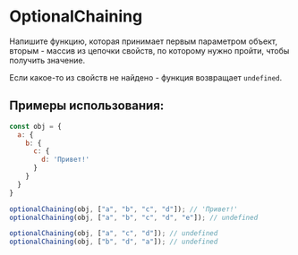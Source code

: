 # OptionalChaining

Напишите функцию, которая принимает первым параметром объект, вторым - массив из цепочки свойств, по которому нужно пройти, чтобы получить значение.

Если какое-то из свойств не найдено - функция возвращает `undefined`.

## Примеры использования:

```javascript
const obj = {
  a: {
    b: {
      c: {
        d: 'Привет!'
      }
    }
  }
}

optionalChaining(obj, ["a", "b", "c", "d"]); // 'Привет!'
optionalChaining(obj, ["a", "b", "c", "d", "e"]); // undefined

optionalChaining(obj, ["a", "c", "d"]); // undefined
optionalChaining(obj, ["b", "d", "a"]); // undefined
```